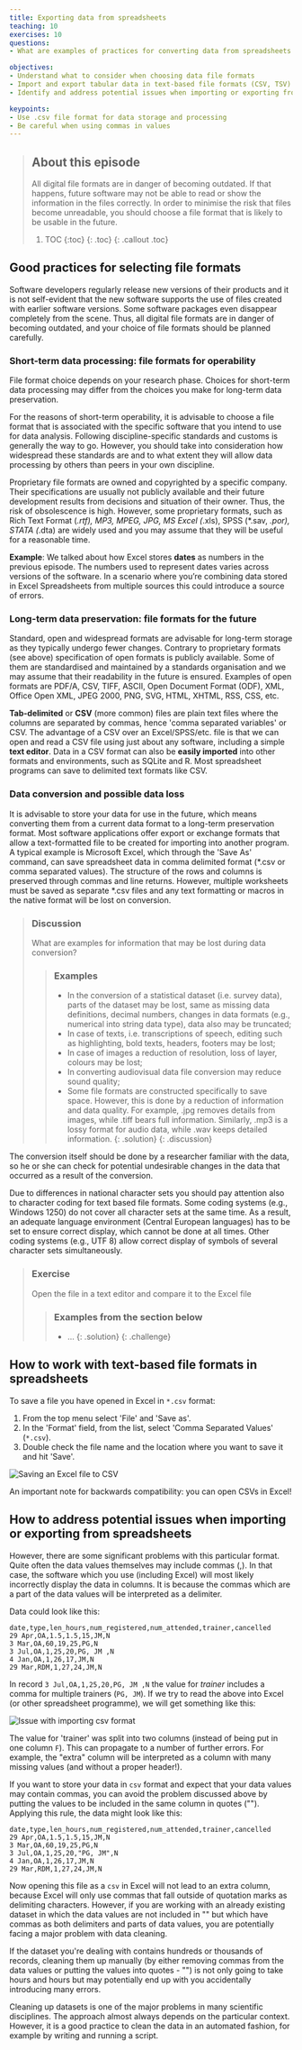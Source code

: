 ```yaml
---
title: Exporting data from spreadsheets
teaching: 10
exercises: 10
questions:
- What are examples of practices for converting data from spreadsheets to other file formats?

objectives:
- Understand what to consider when choosing data file formats
- Import and export tabular data in text-based file formats (CSV, TSV)
- Identify and address potential issues when importing or exporting from spreadsheets

keypoints:
- Use .csv file format for data storage and processing
- Be careful when using commas in values
---
```

> ## About this episode 
> All digital file formats are in danger of becoming outdated. If that happens, future software may not be able to read or show the information in the files correctly. In order to minimise the risk that files become unreadable, you should choose a file format that is likely to be usable in the future.
>
> 1. TOC
> {:toc}
> {: .toc}
{: .callout .toc}

## Good practices for selecting file formats
Software developers regularly release new versions of their products and it is not self-evident that the new software supports the use of files created with earlier software versions. Some software packages even disappear completely from the scene. Thus, all digital file formats are in danger of becoming outdated, and your choice of file formats should be planned carefully.

### Short-term data processing: file formats for operability
File format choice depends on your research phase. Choices for short-term data processing may differ from the choices you make for long-term data preservation.

For the reasons of short-term operability, it is advisable to choose a file format that is associated with the specific software that you intend to use for data analysis. Following discipline-specific standards and customs is generally the way to go. However, you should take into consideration how widespread these standards are and to what extent they will allow data processing by others than peers in your own discipline.

Proprietary file formats are owned and copyrighted by a specific company. Their specifications are usually not publicly available and their future development results from decisions and situation of their owner. Thus, the risk of obsolescence is high. However, some proprietary formats, such as Rich Text Format (*.rtf), MP3, MPEG, JPG, MS Excel (*.xls), SPSS (*.sav, *.por), STATA (*.dta) are widely used and you may assume that they will be useful for a reasonable time.

**Example**: We talked about how Excel stores **dates** as numbers in the previous episode. The numbers used to represent dates varies across versions of the software. In a scenario where you’re combining data stored in Excel Spreadsheets from multiple sources this could introduce a source of errors. 

### Long-term data preservation: file formats for the future
Standard, open and widespread formats are advisable for long-term storage as they typically undergo fewer changes. Contrary to proprietary formats (see above) specification of open formats is publicly available. Some of them are standardised and maintained by a standards organisation and we may assume that their readability in the future is ensured. Examples of open formats are PDF/A, CSV, TIFF, ASCII, Open Document Format (ODF), XML, Office Open XML, JPEG 2000, PNG, SVG, HTML, XHTML, RSS, CSS, etc.

**Tab-delimited** or **CSV** (more common) files are plain text files where the columns are separated by commas, hence 'comma separated variables' or CSV. The advantage of a CSV over an Excel/SPSS/etc. file is that we can open and read a CSV file using just about any software, including a simple **text editor**. Data in a CSV format can also be **easily imported** into other formats and environments, such as SQLite and R. Most spreadsheet programs can save to delimited text formats like CSV.

### Data conversion and possible data loss
It is advisable to store your data for use in the future, which means converting them from a current data format to a long-term preservation format. Most software applications offer export or exchange formats that allow a text-formatted file to be created for importing into another program. A typical example is Microsoft Excel, which through the 'Save As' command, can save spreadsheet data in comma delimited format (*.csv or comma separated values). The structure of the rows and columns is preserved through commas and line returns. However, multiple worksheets must be saved as separate *.csv files and any text formatting or macros in the native format will be lost on conversion.

> ### Discussion
> What are examples for information that may be lost during data conversion?
>
>> ### Examples
>> - In the conversion of a statistical dataset (i.e. survey data), parts of the dataset may be lost, same as missing data definitions, decimal numbers, changes in data formats (e.g., numerical into string data type), data also may be truncated;
>> - In case of texts, i.e. transcriptions of speech, editing such as highlighting, bold texts, headers, footers may be lost;
>> - In case of images a reduction of resolution, loss of layer, colours may be lost;
>> - In converting audiovisual data file conversion may reduce sound quality;
>> - Some file formats are constructed specifically to save space. However, this is done by a reduction of information and data quality. For example, .jpg removes details from images, while .tiff bears full information. Similarly, .mp3 is a lossy format for audio data, while .wav keeps detailed information.
> {: .solution}
{: .discussion}

The conversion itself should be done by a researcher familiar with the data, so he or she can check for potential undesirable changes in the data that occurred as a result of the conversion.

Due to differences in national character sets you should pay attention also to character coding for text based file formats. Some coding systems (e.g., Windows 1250) do not cover all character sets at the same time. As a result, an adequate language environment (Central European languages) has to be set to ensure correct display, which cannot be done at all times. Other coding systems (e.g., UTF 8) allow correct display of symbols of several character sets simultaneously.

> ### Exercise
>
> Open the file in a text editor and compare it to the Excel file
>
>> ### Examples from the section below
>> - ...
> {: .solution}
{: .challenge}


## How to work with text-based file formats in spreadsheets
To save a file you have opened in Excel in `*.csv` format:

1. From the top menu select 'File' and 'Save as'.
2. In the 'Format' field, from the list, select 'Comma Separated Values' (`*.csv`).
3. Double check the file name and the location where you want to save it and hit 'Save'.

![Saving an Excel file to CSV](../fig/excel-to-csv.png)

An important note for backwards compatibility: you can open CSVs in Excel!

## How to address potential issues when importing or exporting from spreadsheets
However, there are some significant problems with this particular format. Quite often the data values themselves may include commas (,). In that case, the software which you use (including Excel) will most likely incorrectly display the data in columns. It is because the commas which are a part of the data values will be interpreted as a delimiter.

Data could look like this:

~~~
date,type,len_hours,num_registered,num_attended,trainer,cancelled
29 Apr,OA,1.5,1.5,15,JM,N
3 Mar,OA,60,19,25,PG,N
3 Jul,OA,1,25,20,PG, JM ,N
4 Jan,OA,1,26,17,JM,N
29 Mar,RDM,1,27,24,JM,N
~~~

In record `3 Jul,OA,1,25,20,PG, JM ,N` the value for *trainer* includes a comma for multiple trainers (`PG, JM`).
If we try to read the above into Excel (or other spreadsheet programme), we will get something like this:

![Issue with importing csv format](../fig/csv-mistake.png)

The value for 'trainer' was split into two columns (instead of being put in one column `F`). This can propagate to a number of further errors. For example, the "extra" column will be interpreted as a column with many missing values (and without a proper header!).

If you want to store your data in `csv` format and expect that your data values may contain commas, you can avoid the problem discussed above by putting the values to be included in the same column in quotes (""). Applying this rule, the data might look like this:

~~~
date,type,len_hours,num_registered,num_attended,trainer,cancelled
29 Apr,OA,1.5,1.5,15,JM,N
3 Mar,OA,60,19,25,PG,N
3 Jul,OA,1,25,20,"PG, JM",N
4 Jan,OA,1,26,17,JM,N
29 Mar,RDM,1,27,24,JM,N
~~~

Now opening this file as a `csv` in Excel will not lead to an extra column, because Excel will only use commas that fall outside of quotation marks as delimiting characters. However, if you are working with an already existing dataset in which the data values are not included in "" but which have commas as both delimiters and parts of data values, you are potentially facing a major problem with data cleaning.

If the dataset you're dealing with contains hundreds or thousands of records, cleaning them up manually (by either removing commas from the data values or putting the values into quotes - "") is not only going to take hours and hours but may potentially end up with you accidentally introducing many errors.

Cleaning up datasets is one of the major problems in many scientific disciplines. The approach almost always depends on the particular context. However, it is a good practice to clean the data in an automated fashion, for example by writing and running a script.